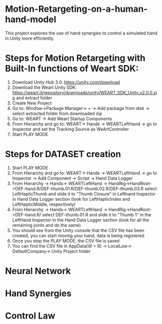 # Motion-Retargeting-on-a-human-hand-model

This project explores the use of hand synergies to control a simulated hand in Unity more efficiently.

# Steps for Motion Retargeting with Built-In functions of Weart SDK: 

1. Download Unity Hub 3.0: https://unity.com/download
2. Download the Weart Unity SDK: https://weart.it/repository/downloads/unity/WEART_SDK_Unity_v2.0.0.zip and extract folder
3. Create New Project
4. Go to: Window->Package Manager-> + -> Add package from disk -> select extracted folder from downloaded zip
5. Go to: WEART -> Add Weart Startup Components
6. From Hierarchy and go to: WEART-> Hands -> WEARTLeftHand -> go to Inspector and set the Tracking Source as WeArtController
7. Start PLAY MODE 

# Steps for DATASET creation

1. Start PLAY MODE
2. From Hierarchy and go to: WEART-> Hands -> WEARTLeftHand -> go to Inspector -> Add Component -> Script -> Hand Data Logger
3. From Hierarchy -> Hands-> WEARTLeftHand -> HandRig->HandRoot->DEF-hand.R/DEF-thumb.01.R/DEF-thumb.02.R/DEF-thumb.03.R select LeftHapticThumb and slide it to "Thumb Closure" in Lefthand Inspector in Hand Data Logger section (look for LeftHapticIndex and LeftHapticMiddle, respectively) 
4. From Hierarchy -> Hands-> WEARTLeftHand -> HandRig->HandRoot->DEF-hand.R/ select DEF-thumb.01.R and slide it to "Thumb 1" in the LeftHand Inspector in the Hand Data Logger section (look for all the remaining joints and do the same)
5. You should see from the Unity console that the CSV file has been created, you can start moving your hand, data is being registered 
6. Once you stop the PLAY MODE, the CSV file is saved
7. You can find the CSV file in AppData(W + R) -> LocalLow-> DefaultCompany-> Unity Project folder

# Neural Network 

# Hand Synergies

# Control Law


   

